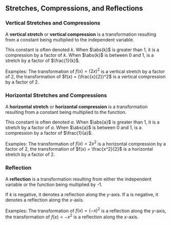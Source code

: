 Stretches, Compressions, and Reflections
-------

### Vertical Stretches and Compressions

A **vertical stretch** or **vertical compression** is a transformation resulting from a constant being multiplied to the independent variable.

This constant is often denoted $k$. When $\abs{k}$ is greater than 1, it is a compression by a factor of $k$. When $\abs{k}$ is between 0 and 1, is a stretch by a factor of $\frac{1}{k}$.
 
Examples: The transformation of $f(x) = (2x)^2$ is a vertical stretch by a factor of 2, the transformation of $f(x) = (\frac{x}{2})^2$ is a vertical compression by a factor of 2.
 
 
### Horizontal Stretches and Compressions

A **horizontal stretch** or **horizontal compression** is a transformation resulting from a constant being multiplied to the function.

This constant is often denoted $a$. When $\abs{a}$ is greater than 1, it is a stretch by a factor of $a$. When $\abs{a}$ is between 0 and 1, is a compression by a factor of $\frac{1}{a}$.
 
Examples: The transformation of $f(x) = 2x^2$ is a horizontal compression by a factor of 2, the transformation of $f(x) = \frac{x^2}{2}$ is a horizontal stretch by a factor of 2.


### Reflection

A **reflection** is a transformation resulting from either the independent variable or the function being multiplied by -1.

If $k$ is negative, it denotes a reflection along the $y$-axis. If a is negative, it denotes a reflection along the $x$-axis.

Examples: The transformation of $f(x) = (-x)^2$ is a reflection along the $y$-axis, the transformation of $f(x) = -x^2$ is a reflection along the $x$-axis.